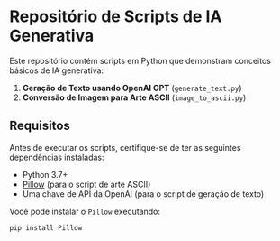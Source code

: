 # Repositório de Scripts de IA Generativa

Este repositório contém scripts em Python que demonstram conceitos básicos de IA generativa:

1. **Geração de Texto usando OpenAI GPT** (`generate_text.py`)
2. **Conversão de Imagem para Arte ASCII** (`image_to_ascii.py`)

## Requisitos

Antes de executar os scripts, certifique-se de ter as seguintes dependências instaladas:

- Python 3.7+
- [Pillow](https://python-pillow.org/) (para o script de arte ASCII)
- Uma chave de API da OpenAI (para o script de geração de texto)

Você pode instalar o `Pillow` executando:

```bash
pip install Pillow
